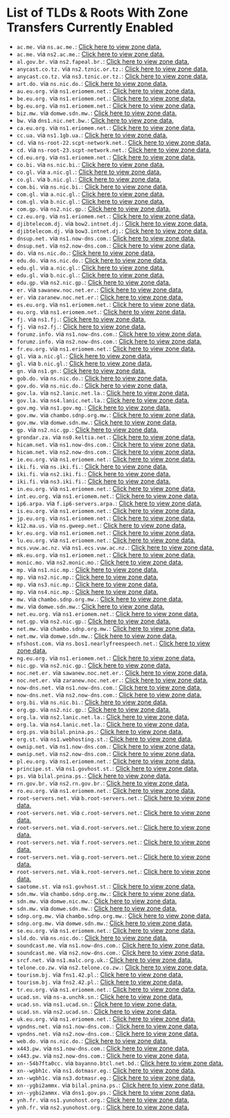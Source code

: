# List of TLDs & Roots With Zone Transfers Currently Enabled

* `ac.me.` via `ns.ac.me.`: [Click here to view zone data.](archives/ac.me/ac.me.zone)
* `ac.me.` via `ns2.ac.me.`: [Click here to view zone data.](archives/ac.me/ac.me.zone)
* `al.gov.br.` via `ns2.fapeal.br.`: [Click here to view zone data.](archives/al.gov.br/al.gov.br.zone)
* `anycast.co.tz.` via `ns2.tznic.or.tz.`: [Click here to view zone data.](archives/anycast.co.tz/anycast.co.tz.zone)
* `anycast.co.tz.` via `ns3.tznic.or.tz.`: [Click here to view zone data.](archives/anycast.co.tz/anycast.co.tz.zone)
* `art.do.` via `ns.nic.do.`: [Click here to view zone data.](archives/art.do/art.do.zone)
* `au.eu.org.` via `ns1.eriomem.net.`: [Click here to view zone data.](archives/au.eu.org/au.eu.org.zone)
* `be.eu.org.` via `ns1.eriomem.net.`: [Click here to view zone data.](archives/be.eu.org/be.eu.org.zone)
* `bg.eu.org.` via `ns1.eriomem.net.`: [Click here to view zone data.](archives/bg.eu.org/bg.eu.org.zone)
* `biz.mw.` via `domwe.sdn.mw.`: [Click here to view zone data.](archives/biz.mw/biz.mw.zone)
* `bw.` via `dns1.nic.net.bw.`: [Click here to view zone data.](archives/bw/bw.zone)
* `ca.eu.org.` via `ns1.eriomem.net.`: [Click here to view zone data.](archives/ca.eu.org/ca.eu.org.zone)
* `cc.ua.` via `ns1.1gb.ua.`: [Click here to view zone data.](archives/cc.ua/cc.ua.zone)
* `cd.` via `ns-root-22.scpt-network.net.`: [Click here to view zone data.](archives/cd/cd.zone)
* `cd.` via `ns-root-23.scpt-network.net.`: [Click here to view zone data.](archives/cd/cd.zone)
* `cd.eu.org.` via `ns1.eriomem.net.`: [Click here to view zone data.](archives/cd.eu.org/cd.eu.org.zone)
* `co.bi.` via `ns.nic.bi.`: [Click here to view zone data.](archives/co.bi/co.bi.zone)
* `co.gl.` via `a.nic.gl.`: [Click here to view zone data.](archives/co.gl/co.gl.zone)
* `co.gl.` via `b.nic.gl.`: [Click here to view zone data.](archives/co.gl/co.gl.zone)
* `com.bi.` via `ns.nic.bi.`: [Click here to view zone data.](archives/com.bi/com.bi.zone)
* `com.gl.` via `a.nic.gl.`: [Click here to view zone data.](archives/com.gl/com.gl.zone)
* `com.gl.` via `b.nic.gl.`: [Click here to view zone data.](archives/com.gl/com.gl.zone)
* `com.gp.` via `ns2.nic.gp.`: [Click here to view zone data.](archives/com.gp/com.gp.zone)
* `cz.eu.org.` via `ns1.eriomem.net.`: [Click here to view zone data.](archives/cz.eu.org/cz.eu.org.zone)
* `djibtelecom.dj.` via `bow2.intnet.dj.`: [Click here to view zone data.](archives/djibtelecom.dj/djibtelecom.dj.zone)
* `djibtelecom.dj.` via `bow3.intnet.dj.`: [Click here to view zone data.](archives/djibtelecom.dj/djibtelecom.dj.zone)
* `dnsup.net.` via `ns1.now-dns.com.`: [Click here to view zone data.](archives/dnsup.net/dnsup.net.zone)
* `dnsup.net.` via `ns2.now-dns.com.`: [Click here to view zone data.](archives/dnsup.net/dnsup.net.zone)
* `do.` via `ns.nic.do.`: [Click here to view zone data.](archives/do/do.zone)
* `edu.do.` via `ns.nic.do.`: [Click here to view zone data.](archives/edu.do/edu.do.zone)
* `edu.gl.` via `a.nic.gl.`: [Click here to view zone data.](archives/edu.gl/edu.gl.zone)
* `edu.gl.` via `b.nic.gl.`: [Click here to view zone data.](archives/edu.gl/edu.gl.zone)
* `edu.gp.` via `ns2.nic.gp.`: [Click here to view zone data.](archives/edu.gp/edu.gp.zone)
* `er.` via `sawanew.noc.net.er.`: [Click here to view zone data.](archives/er/er.zone)
* `er.` via `zaranew.noc.net.er.`: [Click here to view zone data.](archives/er/er.zone)
* `es.eu.org.` via `ns1.eriomem.net.`: [Click here to view zone data.](archives/es.eu.org/es.eu.org.zone)
* `eu.org.` via `ns1.eriomem.net.`: [Click here to view zone data.](archives/eu.org/eu.org.zone)
* `fj.` via `ns1.fj.`: [Click here to view zone data.](archives/fj/fj.zone)
* `fj.` via `ns2.fj.`: [Click here to view zone data.](archives/fj/fj.zone)
* `forumz.info.` via `ns1.now-dns.com.`: [Click here to view zone data.](archives/forumz.info/forumz.info.zone)
* `forumz.info.` via `ns2.now-dns.com.`: [Click here to view zone data.](archives/forumz.info/forumz.info.zone)
* `fr.eu.org.` via `ns1.eriomem.net.`: [Click here to view zone data.](archives/fr.eu.org/fr.eu.org.zone)
* `gl.` via `a.nic.gl.`: [Click here to view zone data.](archives/gl/gl.zone)
* `gl.` via `b.nic.gl.`: [Click here to view zone data.](archives/gl/gl.zone)
* `gn.` via `ns1.gn.`: [Click here to view zone data.](archives/gn/gn.zone)
* `gob.do.` via `ns.nic.do.`: [Click here to view zone data.](archives/gob.do/gob.do.zone)
* `gov.do.` via `ns.nic.do.`: [Click here to view zone data.](archives/gov.do/gov.do.zone)
* `gov.la.` via `ns2.lanic.net.la.`: [Click here to view zone data.](archives/gov.la/gov.la.zone)
* `gov.la.` via `ns4.lanic.net.la.`: [Click here to view zone data.](archives/gov.la/gov.la.zone)
* `gov.mg.` via `ns1.gov.mg.`: [Click here to view zone data.](archives/gov.mg/gov.mg.zone)
* `gov.mw.` via `chambo.sdnp.org.mw.`: [Click here to view zone data.](archives/gov.mw/gov.mw.zone)
* `gov.mw.` via `domwe.sdn.mw.`: [Click here to view zone data.](archives/gov.mw/gov.mw.zone)
* `gp.` via `ns2.nic.gp.`: [Click here to view zone data.](archives/gp/gp.zone)
* `grondar.za.` via `ns0.keltia.net.`: [Click here to view zone data.](archives/grondar.za/grondar.za.zone)
* `hicam.net.` via `ns1.now-dns.com.`: [Click here to view zone data.](archives/hicam.net/hicam.net.zone)
* `hicam.net.` via `ns2.now-dns.com.`: [Click here to view zone data.](archives/hicam.net/hicam.net.zone)
* `ie.eu.org.` via `ns1.eriomem.net.`: [Click here to view zone data.](archives/ie.eu.org/ie.eu.org.zone)
* `iki.fi.` via `ns.iki.fi.`: [Click here to view zone data.](archives/iki.fi/iki.fi.zone)
* `iki.fi.` via `ns2.iki.fi.`: [Click here to view zone data.](archives/iki.fi/iki.fi.zone)
* `iki.fi.` via `ns3.iki.fi.`: [Click here to view zone data.](archives/iki.fi/iki.fi.zone)
* `in.eu.org.` via `ns1.eriomem.net.`: [Click here to view zone data.](archives/in.eu.org/in.eu.org.zone)
* `int.eu.org.` via `ns1.eriomem.net.`: [Click here to view zone data.](archives/int.eu.org/int.eu.org.zone)
* `ip6.arpa.` via `f.ip6-servers.arpa.`: [Click here to view zone data.](archives/ip6.arpa/ip6.arpa.zone)
* `is.eu.org.` via `ns1.eriomem.net.`: [Click here to view zone data.](archives/is.eu.org/is.eu.org.zone)
* `jp.eu.org.` via `ns1.eriomem.net.`: [Click here to view zone data.](archives/jp.eu.org/jp.eu.org.zone)
* `k12.ma.us.` via `ns.gweep.net.`: [Click here to view zone data.](archives/k12.ma.us/k12.ma.us.zone)
* `kr.eu.org.` via `ns1.eriomem.net.`: [Click here to view zone data.](archives/kr.eu.org/kr.eu.org.zone)
* `lu.eu.org.` via `ns1.eriomem.net.`: [Click here to view zone data.](archives/lu.eu.org/lu.eu.org.zone)
* `mcs.vuw.ac.nz.` via `ns1.ecs.vuw.ac.nz.`: [Click here to view zone data.](archives/mcs.vuw.ac.nz/mcs.vuw.ac.nz.zone)
* `mk.eu.org.` via `ns1.eriomem.net.`: [Click here to view zone data.](archives/mk.eu.org/mk.eu.org.zone)
* `monic.mo.` via `ns2.monic.mo.`: [Click here to view zone data.](archives/monic.mo/monic.mo.zone)
* `mp.` via `ns1.nic.mp.`: [Click here to view zone data.](archives/mp/mp.zone)
* `mp.` via `ns2.nic.mp.`: [Click here to view zone data.](archives/mp/mp.zone)
* `mp.` via `ns3.nic.mp.`: [Click here to view zone data.](archives/mp/mp.zone)
* `mp.` via `ns4.nic.mp.`: [Click here to view zone data.](archives/mp/mp.zone)
* `mw.` via `chambo.sdnp.org.mw.`: [Click here to view zone data.](archives/mw/mw.zone)
* `mw.` via `domwe.sdn.mw.`: [Click here to view zone data.](archives/mw/mw.zone)
* `net.eu.org.` via `ns1.eriomem.net.`: [Click here to view zone data.](archives/net.eu.org/net.eu.org.zone)
* `net.gp.` via `ns2.nic.gp.`: [Click here to view zone data.](archives/net.gp/net.gp.zone)
* `net.mw.` via `chambo.sdnp.org.mw.`: [Click here to view zone data.](archives/net.mw/net.mw.zone)
* `net.mw.` via `domwe.sdn.mw.`: [Click here to view zone data.](archives/net.mw/net.mw.zone)
* `nfshost.com.` via `ns.bos1.nearlyfreespeech.net.`: [Click here to view zone data.](archives/nfshost.com/nfshost.com.zone)
* `ng.eu.org.` via `ns1.eriomem.net.`: [Click here to view zone data.](archives/ng.eu.org/ng.eu.org.zone)
* `nic.gp.` via `ns2.nic.gp.`: [Click here to view zone data.](archives/nic.gp/nic.gp.zone)
* `noc.net.er.` via `sawanew.noc.net.er.`: [Click here to view zone data.](archives/noc.net.er/noc.net.er.zone)
* `noc.net.er.` via `zaranew.noc.net.er.`: [Click here to view zone data.](archives/noc.net.er/noc.net.er.zone)
* `now-dns.net.` via `ns1.now-dns.com.`: [Click here to view zone data.](archives/now-dns.net/now-dns.net.zone)
* `now-dns.net.` via `ns2.now-dns.com.`: [Click here to view zone data.](archives/now-dns.net/now-dns.net.zone)
* `org.bi.` via `ns.nic.bi.`: [Click here to view zone data.](archives/org.bi/org.bi.zone)
* `org.gp.` via `ns2.nic.gp.`: [Click here to view zone data.](archives/org.gp/org.gp.zone)
* `org.la.` via `ns2.lanic.net.la.`: [Click here to view zone data.](archives/org.la/org.la.zone)
* `org.la.` via `ns4.lanic.net.la.`: [Click here to view zone data.](archives/org.la/org.la.zone)
* `org.ps.` via `bilal.pnina.ps.`: [Click here to view zone data.](archives/org.ps/org.ps.zone)
* `org.st.` via `ns1.webhosting.st.`: [Click here to view zone data.](archives/org.st/org.st.zone)
* `ownip.net.` via `ns1.now-dns.com.`: [Click here to view zone data.](archives/ownip.net/ownip.net.zone)
* `ownip.net.` via `ns2.now-dns.com.`: [Click here to view zone data.](archives/ownip.net/ownip.net.zone)
* `pl.eu.org.` via `ns1.eriomem.net.`: [Click here to view zone data.](archives/pl.eu.org/pl.eu.org.zone)
* `principe.st.` via `ns1.govhost.st.`: [Click here to view zone data.](archives/principe.st/principe.st.zone)
* `ps.` via `bilal.pnina.ps.`: [Click here to view zone data.](archives/ps/ps.zone)
* `rn.gov.br.` via `ns2.rn.gov.br.`: [Click here to view zone data.](archives/rn.gov.br/rn.gov.br.zone)
* `ro.eu.org.` via `ns1.eriomem.net.`: [Click here to view zone data.](archives/ro.eu.org/ro.eu.org.zone)
* `root-servers.net.` via `b.root-servers.net.`: [Click here to view zone data.](archives/root-servers.net/root-servers.net.zone)
* `root-servers.net.` via `c.root-servers.net.`: [Click here to view zone data.](archives/root-servers.net/root-servers.net.zone)
* `root-servers.net.` via `d.root-servers.net.`: [Click here to view zone data.](archives/root-servers.net/root-servers.net.zone)
* `root-servers.net.` via `f.root-servers.net.`: [Click here to view zone data.](archives/root-servers.net/root-servers.net.zone)
* `root-servers.net.` via `g.root-servers.net.`: [Click here to view zone data.](archives/root-servers.net/root-servers.net.zone)
* `root-servers.net.` via `k.root-servers.net.`: [Click here to view zone data.](archives/root-servers.net/root-servers.net.zone)
* `saotome.st.` via `ns1.govhost.st.`: [Click here to view zone data.](archives/saotome.st/saotome.st.zone)
* `sdn.mw.` via `chambo.sdnp.org.mw.`: [Click here to view zone data.](archives/sdn.mw/sdn.mw.zone)
* `sdn.mw.` via `domwe.nic.mw.`: [Click here to view zone data.](archives/sdn.mw/sdn.mw.zone)
* `sdn.mw.` via `domwe.sdn.mw.`: [Click here to view zone data.](archives/sdn.mw/sdn.mw.zone)
* `sdnp.org.mw.` via `chambo.sdnp.org.mw.`: [Click here to view zone data.](archives/sdnp.org.mw/sdnp.org.mw.zone)
* `sdnp.org.mw.` via `domwe.sdn.mw.`: [Click here to view zone data.](archives/sdnp.org.mw/sdnp.org.mw.zone)
* `se.eu.org.` via `ns1.eriomem.net.`: [Click here to view zone data.](archives/se.eu.org/se.eu.org.zone)
* `sld.do.` via `ns.nic.do.`: [Click here to view zone data.](archives/sld.do/sld.do.zone)
* `soundcast.me.` via `ns1.now-dns.com.`: [Click here to view zone data.](archives/soundcast.me/soundcast.me.zone)
* `soundcast.me.` via `ns2.now-dns.com.`: [Click here to view zone data.](archives/soundcast.me/soundcast.me.zone)
* `srcf.net.` via `ns1.malc.org.uk.`: [Click here to view zone data.](archives/srcf.net/srcf.net.zone)
* `telone.co.zw.` via `ns2.telone.co.zw.`: [Click here to view zone data.](archives/telone.co.zw/telone.co.zw.zone)
* `tourism.bj.` via `fns1.42.pl.`: [Click here to view zone data.](archives/tourism.bj/tourism.bj.zone)
* `tourism.bj.` via `fns2.42.pl.`: [Click here to view zone data.](archives/tourism.bj/tourism.bj.zone)
* `tr.eu.org.` via `ns1.eriomem.net.`: [Click here to view zone data.](archives/tr.eu.org/tr.eu.org.zone)
* `ucad.sn.` via `ns-a.unchk.sn.`: [Click here to view zone data.](archives/ucad.sn/ucad.sn.zone)
* `ucad.sn.` via `ns1.ucad.sn.`: [Click here to view zone data.](archives/ucad.sn/ucad.sn.zone)
* `ucad.sn.` via `ns2.ucad.sn.`: [Click here to view zone data.](archives/ucad.sn/ucad.sn.zone)
* `uk.eu.org.` via `ns1.eriomem.net.`: [Click here to view zone data.](archives/uk.eu.org/uk.eu.org.zone)
* `vpndns.net.` via `ns1.now-dns.com.`: [Click here to view zone data.](archives/vpndns.net/vpndns.net.zone)
* `vpndns.net.` via `ns2.now-dns.com.`: [Click here to view zone data.](archives/vpndns.net/vpndns.net.zone)
* `web.do.` via `ns.nic.do.`: [Click here to view zone data.](archives/web.do/web.do.zone)
* `x443.pw.` via `ns1.now-dns.com.`: [Click here to view zone data.](archives/x443.pw/x443.pw.zone)
* `x443.pw.` via `ns2.now-dns.com.`: [Click here to view zone data.](archives/x443.pw/x443.pw.zone)
* `xn--54b7fta0cc.` via `bayanno.btcl.net.bd.`: [Click here to view zone data.](archives/xn--54b7fta0cc/xn--54b7fta0cc.zone)
* `xn--wgbh1c.` via `ns1.dotmasr.eg.`: [Click here to view zone data.](archives/xn--wgbh1c/xn--wgbh1c.zone)
* `xn--wgbh1c.` via `ns3.dotmasr.eg.`: [Click here to view zone data.](archives/xn--wgbh1c/xn--wgbh1c.zone)
* `xn--ygbi2ammx.` via `bilal.pnina.ps.`: [Click here to view zone data.](archives/xn--ygbi2ammx/xn--ygbi2ammx.zone)
* `xn--ygbi2ammx.` via `dns1.gov.ps.`: [Click here to view zone data.](archives/xn--ygbi2ammx/xn--ygbi2ammx.zone)
* `ynh.fr.` via `ns1.yunohost.org.`: [Click here to view zone data.](archives/ynh.fr/ynh.fr.zone)
* `ynh.fr.` via `ns2.yunohost.org.`: [Click here to view zone data.](archives/ynh.fr/ynh.fr.zone)
